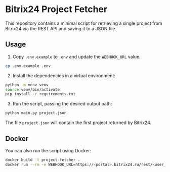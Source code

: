 # Bitrix24 Project Fetcher

This repository contains a minimal script for retrieving a single project from Bitrix24 via the REST API and saving it to a JSON file.

## Usage

1. Copy `.env.example` to `.env` and update the `WEBHOOK_URL` value.

```bash
cp .env.example .env
```

2. Install the dependencies in a virtual environment:

```bash
python -m venv venv
source venv/bin/activate
pip install -r requirements.txt
```

3. Run the script, passing the desired output path:

```bash
python main.py project.json
```

The file `project.json` will contain the first project returned by Bitrix24.

## Docker

You can also run the script using Docker:

```bash
docker build -t project-fetcher .
docker run --rm -e WEBHOOK_URL=https://<portal>.bitrix24.ru/rest/<user_id>/<webhook_key>/ project-fetcher project.json
```
